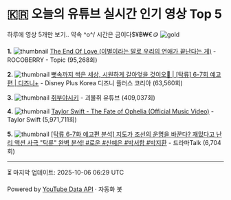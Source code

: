 # 🇰🇷 오늘의 유튜브 실시간 인기 영상 Top 5

하루에 영상 5개만 보기.. 약속 \^o^/ 
시간은 금이다$¥฿₩€🪙
![gold](https://media.tenor.com/your-gif-id.gif)


**1.** ![thumbnail](https://i.ytimg.com/vi/-QdWntrZ4KY/default.jpg)
[The End Of Love (이별이라는 말로 우리의 연애가 끝난다는 게)](https://youtube.com/watch?v=-QdWntrZ4KY) - ROCOBERRY - Topic (95,268회)

**2.** ![thumbnail](https://i.ytimg.com/vi/1Psq93NYhto/default.jpg)
[뼛속까지 썩은 세상, 시원하게 갈아엎을 것이오🌊 | [탁류] 6-7회 예고편 | 디즈니+](https://youtube.com/watch?v=1Psq93NYhto) - Disney Plus Korea 디즈니 플러스 코리아 (63,560회)

**3.** ![thumbnail](https://i.ytimg.com/vi/tMcMcVEEqXk/default.jpg)
[쥐부야시키](https://youtube.com/watch?v=tMcMcVEEqXk) - 괴물쥐 유튜브 (409,037회)

**4.** ![thumbnail](https://i.ytimg.com/vi/ko70cExuzZM/default.jpg)
[Taylor Swift - The Fate of Ophelia (Official Music Video)](https://youtube.com/watch?v=ko70cExuzZM) - Taylor Swift (5,971,711회)

**5.** ![thumbnail](https://i.ytimg.com/vi/hRddv7ee_F0/default.jpg)
[[탁류 6-7화 예고편 분석] 지도가 조선의 운명을 바꾼다? 재밌다고 난리  액션 사극 "탁류" 완벽 분석! #로운 #신예은 #박서함 #박지환](https://youtube.com/watch?v=hRddv7ee_F0) - 드라마Talk (6,704회)


---
⏳ 마지막 업데이트: 2025-10-06 06:29 UTC

Powered by [YouTube Data API](https://developers.google.com/youtube/v3/docs/videos/list) · 자동화 봇